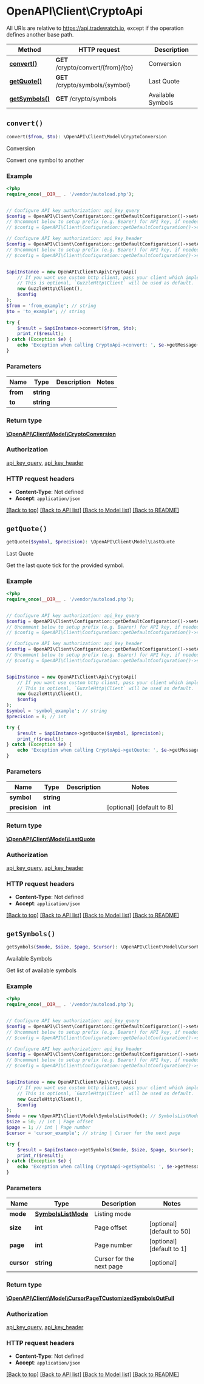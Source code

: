 # OpenAPI\Client\CryptoApi

All URIs are relative to https://api.tradewatch.io, except if the operation defines another base path.

| Method | HTTP request | Description |
| ------------- | ------------- | ------------- |
| [**convert()**](CryptoApi.md#convert) | **GET** /crypto/convert/{from}/{to} | Conversion |
| [**getQuote()**](CryptoApi.md#getQuote) | **GET** /crypto/symbols/{symbol} | Last Quote |
| [**getSymbols()**](CryptoApi.md#getSymbols) | **GET** /crypto/symbols | Available Symbols |


## `convert()`

```php
convert($from, $to): \OpenAPI\Client\Model\CryptoConversion
```

Conversion

Convert one symbol to another

### Example

```php
<?php
require_once(__DIR__ . '/vendor/autoload.php');


// Configure API key authorization: api_key_query
$config = OpenAPI\Client\Configuration::getDefaultConfiguration()->setApiKey('api-key', 'YOUR_API_KEY');
// Uncomment below to setup prefix (e.g. Bearer) for API key, if needed
// $config = OpenAPI\Client\Configuration::getDefaultConfiguration()->setApiKeyPrefix('api-key', 'Bearer');

// Configure API key authorization: api_key_header
$config = OpenAPI\Client\Configuration::getDefaultConfiguration()->setApiKey('api-key', 'YOUR_API_KEY');
// Uncomment below to setup prefix (e.g. Bearer) for API key, if needed
// $config = OpenAPI\Client\Configuration::getDefaultConfiguration()->setApiKeyPrefix('api-key', 'Bearer');


$apiInstance = new OpenAPI\Client\Api\CryptoApi(
    // If you want use custom http client, pass your client which implements `GuzzleHttp\ClientInterface`.
    // This is optional, `GuzzleHttp\Client` will be used as default.
    new GuzzleHttp\Client(),
    $config
);
$from = 'from_example'; // string
$to = 'to_example'; // string

try {
    $result = $apiInstance->convert($from, $to);
    print_r($result);
} catch (Exception $e) {
    echo 'Exception when calling CryptoApi->convert: ', $e->getMessage(), PHP_EOL;
}
```

### Parameters

| Name | Type | Description  | Notes |
| ------------- | ------------- | ------------- | ------------- |
| **from** | **string**|  | |
| **to** | **string**|  | |

### Return type

[**\OpenAPI\Client\Model\CryptoConversion**](../Model/CryptoConversion.md)

### Authorization

[api_key_query](../../README.md#api_key_query), [api_key_header](../../README.md#api_key_header)

### HTTP request headers

- **Content-Type**: Not defined
- **Accept**: `application/json`

[[Back to top]](#) [[Back to API list]](../../README.md#endpoints)
[[Back to Model list]](../../README.md#models)
[[Back to README]](../../README.md)

## `getQuote()`

```php
getQuote($symbol, $precision): \OpenAPI\Client\Model\LastQuote
```

Last Quote

Get the last quote tick for the provided symbol.

### Example

```php
<?php
require_once(__DIR__ . '/vendor/autoload.php');


// Configure API key authorization: api_key_query
$config = OpenAPI\Client\Configuration::getDefaultConfiguration()->setApiKey('api-key', 'YOUR_API_KEY');
// Uncomment below to setup prefix (e.g. Bearer) for API key, if needed
// $config = OpenAPI\Client\Configuration::getDefaultConfiguration()->setApiKeyPrefix('api-key', 'Bearer');

// Configure API key authorization: api_key_header
$config = OpenAPI\Client\Configuration::getDefaultConfiguration()->setApiKey('api-key', 'YOUR_API_KEY');
// Uncomment below to setup prefix (e.g. Bearer) for API key, if needed
// $config = OpenAPI\Client\Configuration::getDefaultConfiguration()->setApiKeyPrefix('api-key', 'Bearer');


$apiInstance = new OpenAPI\Client\Api\CryptoApi(
    // If you want use custom http client, pass your client which implements `GuzzleHttp\ClientInterface`.
    // This is optional, `GuzzleHttp\Client` will be used as default.
    new GuzzleHttp\Client(),
    $config
);
$symbol = 'symbol_example'; // string
$precision = 8; // int

try {
    $result = $apiInstance->getQuote($symbol, $precision);
    print_r($result);
} catch (Exception $e) {
    echo 'Exception when calling CryptoApi->getQuote: ', $e->getMessage(), PHP_EOL;
}
```

### Parameters

| Name | Type | Description  | Notes |
| ------------- | ------------- | ------------- | ------------- |
| **symbol** | **string**|  | |
| **precision** | **int**|  | [optional] [default to 8] |

### Return type

[**\OpenAPI\Client\Model\LastQuote**](../Model/LastQuote.md)

### Authorization

[api_key_query](../../README.md#api_key_query), [api_key_header](../../README.md#api_key_header)

### HTTP request headers

- **Content-Type**: Not defined
- **Accept**: `application/json`

[[Back to top]](#) [[Back to API list]](../../README.md#endpoints)
[[Back to Model list]](../../README.md#models)
[[Back to README]](../../README.md)

## `getSymbols()`

```php
getSymbols($mode, $size, $page, $cursor): \OpenAPI\Client\Model\CursorPageTCustomizedSymbolsOutFull
```

Available Symbols

Get list of available symbols

### Example

```php
<?php
require_once(__DIR__ . '/vendor/autoload.php');


// Configure API key authorization: api_key_query
$config = OpenAPI\Client\Configuration::getDefaultConfiguration()->setApiKey('api-key', 'YOUR_API_KEY');
// Uncomment below to setup prefix (e.g. Bearer) for API key, if needed
// $config = OpenAPI\Client\Configuration::getDefaultConfiguration()->setApiKeyPrefix('api-key', 'Bearer');

// Configure API key authorization: api_key_header
$config = OpenAPI\Client\Configuration::getDefaultConfiguration()->setApiKey('api-key', 'YOUR_API_KEY');
// Uncomment below to setup prefix (e.g. Bearer) for API key, if needed
// $config = OpenAPI\Client\Configuration::getDefaultConfiguration()->setApiKeyPrefix('api-key', 'Bearer');


$apiInstance = new OpenAPI\Client\Api\CryptoApi(
    // If you want use custom http client, pass your client which implements `GuzzleHttp\ClientInterface`.
    // This is optional, `GuzzleHttp\Client` will be used as default.
    new GuzzleHttp\Client(),
    $config
);
$mode = new \OpenAPI\Client\Model\SymbolsListMode(); // SymbolsListMode | Listing mode
$size = 50; // int | Page offset
$page = 1; // int | Page number
$cursor = 'cursor_example'; // string | Cursor for the next page

try {
    $result = $apiInstance->getSymbols($mode, $size, $page, $cursor);
    print_r($result);
} catch (Exception $e) {
    echo 'Exception when calling CryptoApi->getSymbols: ', $e->getMessage(), PHP_EOL;
}
```

### Parameters

| Name | Type | Description  | Notes |
| ------------- | ------------- | ------------- | ------------- |
| **mode** | [**SymbolsListMode**](../Model/.md)| Listing mode | |
| **size** | **int**| Page offset | [optional] [default to 50] |
| **page** | **int**| Page number | [optional] [default to 1] |
| **cursor** | **string**| Cursor for the next page | [optional] |

### Return type

[**\OpenAPI\Client\Model\CursorPageTCustomizedSymbolsOutFull**](../Model/CursorPageTCustomizedSymbolsOutFull.md)

### Authorization

[api_key_query](../../README.md#api_key_query), [api_key_header](../../README.md#api_key_header)

### HTTP request headers

- **Content-Type**: Not defined
- **Accept**: `application/json`

[[Back to top]](#) [[Back to API list]](../../README.md#endpoints)
[[Back to Model list]](../../README.md#models)
[[Back to README]](../../README.md)
